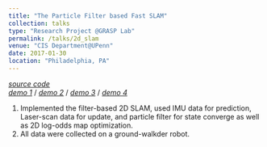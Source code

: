 ```yaml
---
title: "The Particle Filter based Fast SLAM"
collection: talks
type: "Research Project @GRASP Lab"
permalink: /talks/2d_slam
venue: "CIS Department@UPenn"
date: 2017-01-30
location: "Philadelphia, PA"
---
```


*[source code](https://github.com/haoyuanz13/Machine_Learning_in_Robotics/tree/master/2D_SLAM)*     
*[demo 1](https://drive.google.com/open?id=0B-YfsvV6PlJRZVpQeHVUY0dpLWc)* / *[demo 2](https://drive.google.com/open?id=0B-YfsvV6PlJRb3MxMHRhb2c4UWc)* / *[demo 3](https://drive.google.com/open?id=0B-YfsvV6PlJRemJpVEJrOHhPQ28)* / *[demo 4](https://drive.google.com/open?id=0B-YfsvV6PlJRQ0JOMUtYNnQzZUU)*

1. Implemented the filter-based 2D SLAM, used IMU data for prediction, Laser-scan data for update, and particle filter for state converge as well as 2D log-odds map optimization. 
2. All data were collected on a ground-walkder robot.
